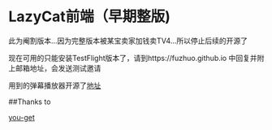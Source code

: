 # LazyCat前端（早期整版)

此为阉割版本…因为完整版本被某宝卖家加钱卖TV4...所以停止后续的开源了

现在可用的只能安装TestFlight版本了，请到https://fuzhuo.github.io 中回复并附上邮箱地址，会发送测试邀请

用到的弹幕播放器开源了[地址](https://github.com/fuzhuo/DanMuPlayer)

##Thanks to

[you-get](https://github.com/soimort/you-get)
